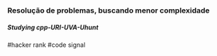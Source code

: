 ###  Resolução de problemas, buscando menor complexidade
##### Studying cpp-URI-UVA-Uhunt

#hacker rank 
#code signal
